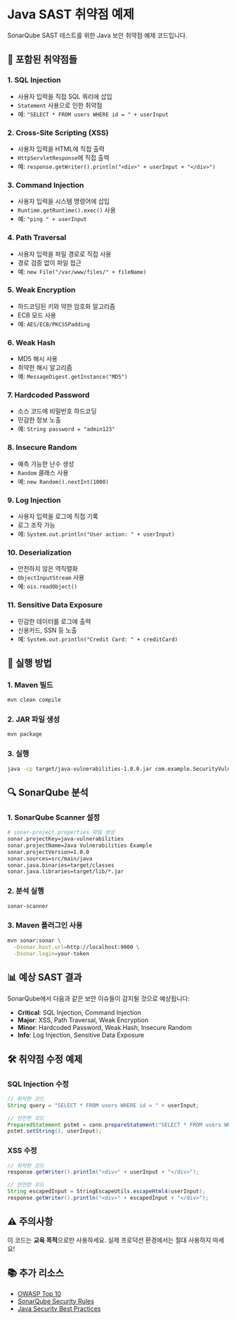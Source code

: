 # Java SAST 취약점 예제

SonarQube SAST 테스트를 위한 Java 보안 취약점 예제 코드입니다.

## 🚨 포함된 취약점들

### 1. **SQL Injection**
- 사용자 입력을 직접 SQL 쿼리에 삽입
- `Statement` 사용으로 인한 취약점
- 예: `"SELECT * FROM users WHERE id = " + userInput`

### 2. **Cross-Site Scripting (XSS)**
- 사용자 입력을 HTML에 직접 출력
- `HttpServletResponse`에 직접 출력
- 예: `response.getWriter().println("<div>" + userInput + "</div>")`

### 3. **Command Injection**
- 사용자 입력을 시스템 명령어에 삽입
- `Runtime.getRuntime().exec()` 사용
- 예: `"ping " + userInput`

### 4. **Path Traversal**
- 사용자 입력을 파일 경로로 직접 사용
- 경로 검증 없이 파일 접근
- 예: `new File("/var/www/files/" + fileName)`

### 5. **Weak Encryption**
- 하드코딩된 키와 약한 암호화 알고리즘
- ECB 모드 사용
- 예: `AES/ECB/PKCS5Padding`

### 6. **Weak Hash**
- MD5 해시 사용
- 취약한 해시 알고리즘
- 예: `MessageDigest.getInstance("MD5")`

### 7. **Hardcoded Password**
- 소스 코드에 비밀번호 하드코딩
- 민감한 정보 노출
- 예: `String password = "admin123"`

### 8. **Insecure Random**
- 예측 가능한 난수 생성
- `Random` 클래스 사용
- 예: `new Random().nextInt(1000)`

### 9. **Log Injection**
- 사용자 입력을 로그에 직접 기록
- 로그 조작 가능
- 예: `System.out.println("User action: " + userInput)`

### 10. **Deserialization**
- 안전하지 않은 역직렬화
- `ObjectInputStream` 사용
- 예: `ois.readObject()`

### 11. **Sensitive Data Exposure**
- 민감한 데이터를 로그에 출력
- 신용카드, SSN 등 노출
- 예: `System.out.println("Credit Card: " + creditCard)`

## 🚀 실행 방법

### 1. Maven 빌드
```bash
mvn clean compile
```

### 2. JAR 파일 생성
```bash
mvn package
```

### 3. 실행
```bash
java -cp target/java-vulnerabilities-1.0.0.jar com.example.SecurityVulnerabilities
```

## 🔍 SonarQube 분석

### 1. **SonarQube Scanner 설정**
```bash
# sonar-project.properties 파일 생성
sonar.projectKey=java-vulnerabilities
sonar.projectName=Java Vulnerabilities Example
sonar.projectVersion=1.0.0
sonar.sources=src/main/java
sonar.java.binaries=target/classes
sonar.java.libraries=target/lib/*.jar
```

### 2. **분석 실행**
```bash
sonar-scanner
```

### 3. **Maven 플러그인 사용**
```bash
mvn sonar:sonar \
  -Dsonar.host.url=http://localhost:9000 \
  -Dsonar.login=your-token
```

## 📊 예상 SAST 결과

SonarQube에서 다음과 같은 보안 이슈들이 감지될 것으로 예상됩니다:

- **Critical**: SQL Injection, Command Injection
- **Major**: XSS, Path Traversal, Weak Encryption
- **Minor**: Hardcoded Password, Weak Hash, Insecure Random
- **Info**: Log Injection, Sensitive Data Exposure

## 🛠️ 취약점 수정 예제

### SQL Injection 수정
```java
// 취약한 코드
String query = "SELECT * FROM users WHERE id = " + userInput;

// 안전한 코드
PreparedStatement pstmt = conn.prepareStatement("SELECT * FROM users WHERE id = ?");
pstmt.setString(1, userInput);
```

### XSS 수정
```java
// 취약한 코드
response.getWriter().println("<div>" + userInput + "</div>");

// 안전한 코드
String escapedInput = StringEscapeUtils.escapeHtml4(userInput);
response.getWriter().println("<div>" + escapedInput + "</div>");
```

## ⚠️ 주의사항

이 코드는 **교육 목적**으로만 사용하세요. 실제 프로덕션 환경에서는 절대 사용하지 마세요!

## 📚 추가 리소스

- [OWASP Top 10](https://owasp.org/www-project-top-ten/)
- [SonarQube Security Rules](https://rules.sonarsource.com/java/tag/security)
- [Java Security Best Practices](https://www.oracle.com/java/technologies/javase/seccodeguide.html) 